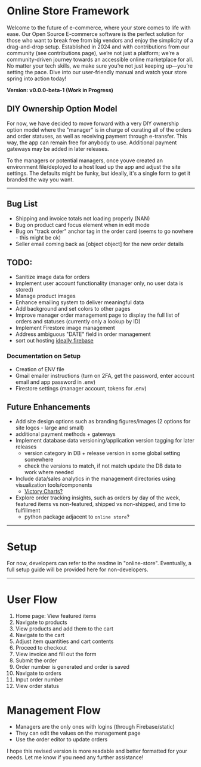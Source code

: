 # Online Store Framework

Welcome to the future of e-commerce, where your store comes to life with ease. Our Open Source E-commerce software is the perfect solution for those who want to break free from big vendors and enjoy the simplicity of a drag-and-drop setup. Established in 2024 and with contributions from our community (see contributions page), we’re not just a platform; we’re a community-driven journey towards an accessible online marketplace for all. No matter your tech skills, we make sure you’re not just keeping up—you’re setting the pace. Dive into our user-friendly manual and watch your store spring into action today!

**Version: v0.0.0-beta-1 (Work in Progress)**

## DIY Ownership Option Model

For now, we have decided to move forward with a very DIY ownership option model where the "manager" is in charge of curating all of the orders and order statuses, as well as receiving payment through e-transfer. This way, the app can remain free for anybody to use. Additional payment gateways may be added in later releases.

To the managers or potential managers, once youve created an environment file/deployed to a host load up the app and adjust the site settings. The defaults might be funky, but ideally, it's a single form to get it branded the way you want.

---

## Bug List

- Shipping and invoice totals not loading properly (NAN)
- Bug on product card focus element when in edit mode
- Bug on "track order" anchor tag in the order card (seems to go nowhere - this might be ok)
- Seller email coming back as [object object] for the new order details

## TODO:

- Sanitize image data for orders
- Implement user account functionality (manager only, no user data is stored)
- Manage product images
- Enhance emailing system to deliver meaningful data
- Add background and set colors to other pages
- Improve manager order management page to display the full list of orders and statuses (currently only a lookup by ID)
- Implement Firestore image management
- Address ambiguous "DATE" field in order management
- sort out hosting [ideally firebase](https://firebase.google.com/docs/hosting/)

### Documentation on Setup

- Creation of ENV file
- Gmail emailer instructions (turn on 2FA, get the password, enter account email and app password in .env)
- Firestore settings (manager account, tokens for .env)

## Future Enhancements

- Add site design options such as branding figures/images (2 options for site logos - large and small)
- additional payment methods + gateways
- Implement database data versioning/application version tagging for later releases
    - version category in DB + release version in some global setting somewhere
    - check the versions to match, if not match update the DB data to work where needed
- Include data/sales analytics in the management directories using visualization tools/components
    - [Victory Charts?](https://www.npmjs.com/package/victory)
- Explore order tracking insights, such as orders by day of the week, featured items vs non-featured, shipped vs non-shipped, and time to fulfillment
    - python package adjacent to `online store`?

---

# Setup

For now, developers can refer to the readme in "online-store". Eventually, a full setup guide will be provided here for non-developers.

---

# User Flow

1. Home page: View featured items
2. Navigate to products
3. View products and add them to the cart
4. Navigate to the cart
5. Adjust item quantities and cart contents
6. Proceed to checkout
7. View invoice and fill out the form
8. Submit the order
9. Order number is generated and order is saved
10. Navigate to orders
11. Input order number
12. View order status

# Management Flow

- Managers are the only ones with logins (through Firebase/static)
- They can edit the values on the management page
- Use the order editor to update orders

I hope this revised version is more readable and better formatted for your needs. Let me know if you need any further assistance!